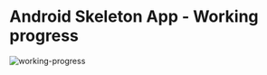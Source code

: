# Android Skeleton App - Working progress

![working-progress](https://user-images.githubusercontent.com/22333101/205746297-08b3782f-adaa-4006-adc0-b7c6dbced265.gif)

